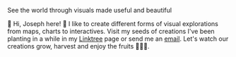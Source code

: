 See the world through visuals made useful and beautiful

👋 Hi, Joseph here! 👀 I like to create different forms of visual explorations from maps, charts to interactives. Visit my seeds of creations I've been planting in a while in my [Linktree](https://linktr.ee/josephricafort) page or send me an [email](mailto:josephricafortjr@gmail.com). Let's watch our creations grow, harvest and enjoy the fruits 🥭🍌🍍.

<!---
josephricafort/josephricafort is a ✨ special ✨ repository because its `README.md` (this file) appears on your GitHub profile.
You can click the Preview link to take a look at your changes.
--->
